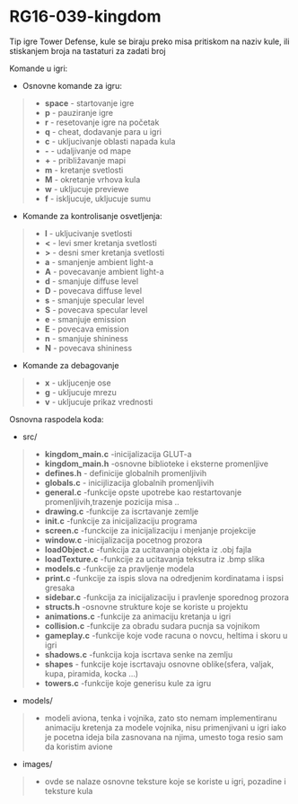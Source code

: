 # RG16-039-kingdom

Tip igre Tower Defense, kule se biraju preko misa pritiskom na naziv kule, ili stiskanjem broja na tastaturi za zadati broj

Komande u igri:
 - Osnovne komande za igru:
 >- **space** - startovanje igre
 >- **p** - pauziranje igre
 >- **r** - resetovanje igre na početak
 >- **q** - cheat, dodavanje para u igri
 >- **c** - ukljucivanje oblasti napada kula
 >- **-** - udaljivanje od mape
 >- **+** - približavanje mapi
 >- **m** - kretanje svetlosti
 >- **M** - okretanje vrhova kula
 >- **w** - ukljucuje previewe
 >- **f** - iskljucuje, ukljucuje sumu
 
 - Komande za kontrolisanje osvetljenja:
 >- **l** - ukljucivanje svetlosti
 >- **<** - levi smer kretanja svetlosti
 >- **>** - desni smer kretanja svetlosti
 >- **a** - smanjenje ambient light-a
 >- **A** - povecavanje ambient light-a
 >- **d** - smanjuje diffuse level
 >- **D** - povecava diffuse level
 >- **s** - smanjuje specular level
 >- **S** - povecava specular level
 >- **e** - smanjuje emission
 >- **E** - povecava emission
 >- **n** - smanjuje shininess
 >- **N** - povecava shininess
 
 - Komande za debagovanje 
 >- **x** - ukljucenje ose
 >- **g** - ukljucuje mrezu
 >- **v** - ukljucuje prikaz vrednosti


Osnovna raspodela koda:
  - src/
  >- **kingdom_main.c** -inicijalizacija GLUT-a
  >- **kingdom_main.h**  -osnovne biblioteke i eksterne promenljive
  >- **defines.h** - definicije globalnih promenljivih
  >- **globals.c** - inicijlizacija globalnih promenljivih
  >- **general.c**  -funkcije opste upotrebe kao restartovanje promenljivih,trazenje pozicija misa ..
  >- **drawing.c**   -funkcije za iscrtavanje zemlje
  >- **init.c**     -funkcije za inicijalizaciju programa
  >- **screen.c**  -funckcije za inicijalizaciju i menjanje projekcije
  >- **window.c**  -inicijalizacija pocetnog prozora
  >- **loadObject.c** -funkcija za ucitavanja objekta iz .obj fajla
  >- **loadTexture.c** -funkcije za ucitavanja teksutra iz .bmp slika
  >- **models.c** -funkcije za pravljenje modela 
  >- **print.c** -funkcije za ispis slova na odredjenim kordinatama i ispsi gresaka
  >- **sidebar.c** -funkcija za inicijalizaciju i pravlenje sporednog prozora
  >- **structs.h** -osnovne strukture koje se koriste u projektu
  >- **animations.c** -funkcije za animaciju kretanja u igri
  >- **collision.c** -funkcije za obradu sudara pucnja sa vojnikom
  >- **gameplay.c** -funkcije koje vode racuna o novcu, heltima i skoru u igri
  >- **shadows.c** -funkcija koja iscrtava senke na zemlju
  >- **shapes** - funkcije koje iscrtavaju osnovne oblike(sfera, valjak, kupa, piramida, kocka ...)
  >- **towers.c** -funkcije koje generisu kule za igru
  - models/ 
  >- modeli aviona, tenka i vojnika, zato sto nemam implementiranu animaciju kretenja za modele vojnika, nisu primenjivani u igri iako je pocetna ideja bila zasnovana na njima, umesto toga resio sam da koristim avione
  - images/
  >- ovde se nalaze osnovne teksture koje se koriste u igri, pozadine i teksture kula